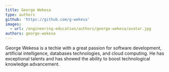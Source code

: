 ```yaml
---
title: George Wekesa
type: authors
github: 'https://github.com/g-wekesa'
images:
  - url: /engineering-education/authors/george-wekesa/avatar.jpg
authors: george-wekesa
---
```

George Wekesa is a techie with a great passion for software development, artificial intelligence, databases technologies, and cloud computing. He has exceptional talents and has showed the ability to boost technological knowledge advancement.
